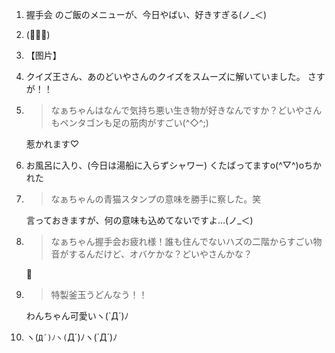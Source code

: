 1. 握手会 のご飯のメニューが、今日やばい、好きすぎる(ノ_＜)

2. (ﾟ∀｡)

3. 【图片】

4. クイズ王さん、あのどいやさんのクイズをスムーズに解いていました。 さすが！！

5. > なぁちゃんはなんで気持ち悪い生き物が好きなんですか？どいやさんもペンタゴンも足の筋肉がすごい(^◇^;)

   惹かれます♡

6. お風呂に入り、(今日は湯船に入らずシャワー) くたばってますo(^▽^)oちかれた

7. > なぁちゃんの青猫スタンプの意味を勝手に察した。笑

   言っておきますが、何の意味も込めてないですよ…(ノ_＜)

8. > なぁちゃん握手会お疲れ様！誰も住んでないハズの二階からすごい物音がするんだけど、オバケかな？どいやさんかな？

   👻

9. > 特製釜玉うどんなう！！

   わんちゃん可愛いヽ(`Д´)ﾉ

10. ヽ(`Д´)ﾉヽ(`Д´)ﾉヽ(`Д´)ﾉ